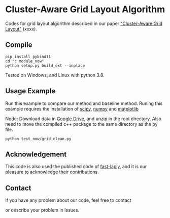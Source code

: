 Cluster-Aware Grid Layout Algorithm
==================================================================

Codes for grid layout algorithm described in our paper ["Cluster-Aware Grid Layout"](https://xxxx) (xxxx).

Compile
----------
```
pip install pybind11
cd "c module_now"
python setup.py build_ext --inplace
```
Tested on Windows, and Linux with python 3.8.

Usage Example
-----
Run this example to compare our method and baseline method. Runing this example requires the installation of [scipy](https://www.scipy.org/), [numpy](https://www.numpy.org/) and [matplotlib](https://github.com/matplotlib/matplotlib)

Node: Download data in [Google Drive](https://drive.google.com/file/d/11Jas4sRB1uAhCDsYQQBppyc-55SFyl50/view?usp=share_link), and unzip in the root directory.
      Also need to move the compiled c++ package to the same directory as the py file.
```
python test_now/grid_clean.py
```

## Acknowledgement
This code is also used the published code of [fast-lapjv](https://github.com/thu-vis/fast-lapjv), and it is our pleasure to acknowledge their contributions.

## Contact
If you have any problem about our code, feel free to contact


or describe your problem in Issues.
